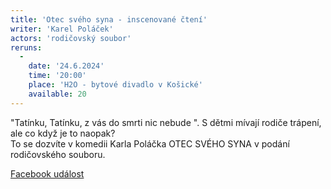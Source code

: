 ```yaml
---
title: 'Otec svého syna - inscenované čtení'
writer: 'Karel Poláček'
actors: 'rodičovský soubor'
reruns:
  -  
    date: '24.6.2024'
    time: '20:00'
    place: 'H2O - bytové divadlo v Košické'
    available: 20
---
```

"Tatínku, Tatínku, z vás do smrti nic nebude ". S dětmi mívají rodiče trápení, ale co když je to naopak?  
To se dozvíte v komedii Karla Poláčka OTEC SVÉHO SYNA v podání rodičovského souboru.

[Facebook událost](https://www.facebook.com/events/990592049264885/?rdid=BJjMPHvX6s1wwA6D&share_url=https%3A%2F%2Fwww.facebook.com%2Fshare%2FPRiowoqLnGCKso5m%2F)
